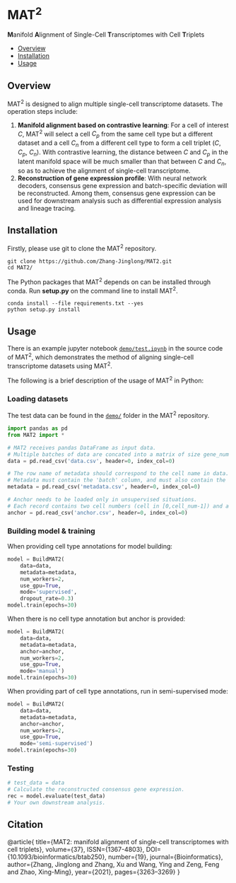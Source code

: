 # MAT<sup>2</sup>

**M**anifold **A**lignment of Single-Cell **T**ranscriptomes with Cell **T**riplets

- [Overview](#overview)
- [Installation](#installation)
- [Usage](#usage)

## Overview

MAT<sup>2</sup> is designed to align multiple single-cell transcriptome datasets. The operation steps include:
1. **Manifold alignment based on contrastive learning**: For a cell of interest *C*, MAT<sup>2</sup> will select a cell *C<sub>p</sub>* from the same cell type but a different dataset and a cell *C<sub>n</sub>* from a different cell type to form a cell triplet (*C*, *C<sub>p</sub>*, *C<sub>n</sub>*). With contrastive learning, the distance between *C* and *C<sub>p</sub>* in the latent manifold space will be much smaller than that between *C* and *C<sub>n</sub>*, so as to achieve the alignment of single-cell transcriptome.
2. **Reconstruction of gene expression profile**: With neural network decoders, consensus gene expression and batch-specific deviation will be reconstructed. Among them, consensus gene expression can be used for downstream analysis such as differential expression analysis and lineage tracing.

## Installation

Firstly, please use git to clone the MAT<sup>2</sup> repository.

```
git clone https://github.com/Zhang-Jinglong/MAT2.git
cd MAT2/
```

The Python packages that MAT<sup>2</sup> depends on can be installed through conda. Run **setup.py** on the command line to install MAT<sup>2</sup>.
```
conda install --file requirements.txt --yes
python setup.py install
```

## Usage

There is an example jupyter notebook [`demo/test.ipynb`](demo/test.ipynb) in the source code of MAT<sup>2</sup>, which demonstrates the method of aligning single-cell transcriptome datasets using MAT<sup>2</sup>.

The following is a brief description of the usage of MAT<sup>2</sup> in Python:

### Loading datasets

The test data can be found in the [`demo/`](demo/) folder in the MAT<sup>2</sup> repository.

```Python
import pandas as pd
from MAT2 import *

# MAT2 receives pandas DataFrame as input data.
# Multiple batches of data are concated into a matrix of size gene_num * cell_num.
data = pd.read_csv('data.csv', header=0, index_col=0)

# The row name of metadata should correspond to the cell name in data.
# Metadata must contain the 'batch' column, and must also contain the 'type' column when supervised.
metadata = pd.read_csv('metadata.csv', header=0, index_col=0)

# Anchor needs to be loaded only in unsupervised situations.
# Each record contains two cell numbers (cell in [0,cell_num-1]) and a score (score in [0.0,1.0]).
anchor = pd.read_csv('anchor.csv', header=0, index_col=0)
```

### Building model & training

When providing cell type annotations for model building:

```Python
model = BuildMAT2(
    data=data,
    metadata=metadata,
    num_workers=2,
    use_gpu=True,
    mode='supervised',
    dropout_rate=0.3)
model.train(epochs=30)
```

When there is no cell type annotation but anchor is provided:

```Python
model = BuildMAT2(
    data=data,
    metadata=metadata,
    anchor=anchor,
    num_workers=2,
    use_gpu=True,
    mode='manual')
model.train(epochs=30)
```

When providing part of cell type annotations, run in semi-supervised mode:

```Python
model = BuildMAT2(
    data=data,
    metadata=metadata,
    anchor=anchor,
    num_workers=2,
    use_gpu=True,
    mode='semi-supervised')
model.train(epochs=30)
```

### Testing

```Python
# test_data = data
# Calculate the reconstructed consensus gene expression.
rec = model.evaluate(test_data)
# Your own downstream analysis.
```

## Citation

 @article{
    title={MAT2: manifold alignment of single-cell transcriptomes with cell triplets}, 
    volume={37}, 
    ISSN={1367-4803}, 
    DOI={10.1093/bioinformatics/btab250}, 
    number={19}, 
    journal={Bioinformatics}, 
    author={Zhang, Jinglong and Zhang, Xu and Wang, Ying and Zeng, Feng and Zhao, Xing-Ming}, 
    year={2021}, 
    pages={3263–3269} 
 }
